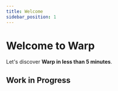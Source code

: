 ```yaml
---
title: Welcome
sidebar_position: 1
---
```


# Welcome to Warp

Let's discover **Warp in less than 5 minutes**.

## Work in Progress
